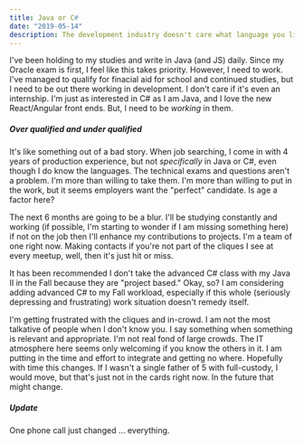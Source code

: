 ```yaml
---
title: Java or C#
date: "2019-05-14"
description: The development industry doesn't care what language you like
---
```


I've been holding to my studies and write in Java (and JS) daily. Since my Oracle exam is first, I feel like this takes priority. However, I need to work. I've managed to qualify for finacial aid for school and continued studies, but I need to be out there working in development. I don't care if it's even an internship. I'm just as interested in C# as I am Java, and I love the new React/Angular front ends. But, I need to be _working_ in them.

##### Over qualified and under qualified

It's like something out of a bad story. When job searching, I come in with 4 years of production experience, but not _specifically_ in Java or C#, even though I do know the languages. The technical exams and questions aren't a problem. I'm more than willing to take them. I'm more than willing to put in the work, but it seems employers want the "perfect" candidate. Is age a factor here?

The next 6 months are going to be a blur. I'll be studying constantly and working (if possible, I'm starting to wonder if I am missing something here) if not on the job then I'll enhance my contributions to projects. I'm a team of one right now. Making contacts if you're not part of the cliques I see at every meetup, well, then it's just hit or miss.

It has been recommended I don't take the advanced C# class with my Java II in the Fall because they are "project based." Okay, so? I am considering adding advanced C# to my Fall workload, especially if this whole (seriously depressing and frustrating) work situation doesn't remedy itself.

I'm getting frustrated with the cliques and in-crowd. I am not the most talkative of people when I don't know you. I say something when something is relevant and appropriate. I'm not real fond of large crowds. The IT atmosphere here seems only welcoming if you know the others in it. I am putting in the time and effort to integrate and getting no where. Hopefully with time this changes. If I wasn't a single father of 5 with full-custody, I would move, but that's just not in the cards right now. In the future that might change.

##### Update

One phone call just changed ... everything.  
